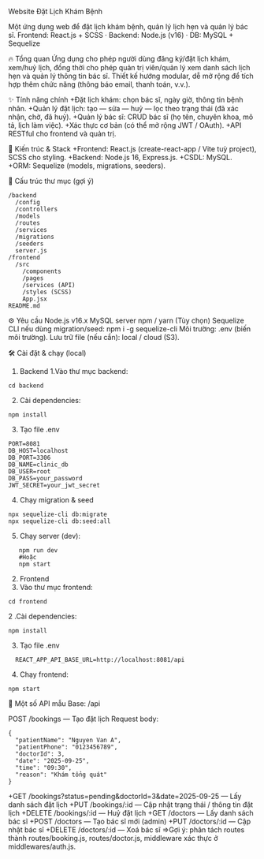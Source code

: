 Website Đặt Lịch Khám Bệnh 

Một ứng dụng web để đặt lịch khám bệnh, quản lý lịch hẹn và quản lý bác sĩ.
Frontend: React.js + SCSS · Backend: Node.js (v16) · DB: MySQL + Sequelize

🔥 Tổng quan
Ứng dụng cho phép người dùng đăng ký/đặt lịch khám, xem/huỷ lịch, đồng thời cho phép quản trị viên/quản lý xem danh sách lịch hẹn và quản lý thông tin bác sĩ. Thiết kế hướng modular, dễ mở rộng để tích hợp thêm chức năng (thông báo email, thanh toán, v.v.).

✨ Tính năng chính
  +Đặt lịch khám: chọn bác sĩ, ngày giờ, thông tin bệnh nhân.
  +Quản lý đặt lịch: tạo — sửa — huỷ — lọc theo trạng thái (đã xác nhận, chờ, đã huỷ).
  +Quản lý bác sĩ: CRUD bác sĩ (họ tên, chuyên khoa, mô tả, lịch làm việc).
  +Xác thực cơ bản (có thể mở rộng JWT / OAuth).
  +API RESTful cho frontend và quản trị.

🧩 Kiến trúc & Stack
  +Frontend: React.js (create-react-app / Vite tuỳ project), SCSS cho styling.
  +Backend: Node.js 16, Express.js.
  +CSDL: MySQL.
  +ORM: Sequelize (models, migrations, seeders).


📁 Cấu trúc thư mục (gợi ý)
```
/backend
  /config
  /controllers
  /models
  /routes
  /services
  /migrations
  /seeders
  server.js
/frontend
  /src
    /components
    /pages
    /services (API)
    /styles (SCSS)
    App.jsx
README.md
```
⚙️ Yêu cầu
Node.js v16.x
MySQL server
npm / yarn
(Tùy chọn) Sequelize CLI nếu dùng migration/seed: npm i -g sequelize-cli
Môi trường: .env (biến môi trường).
Lưu trữ file (nếu cần): local / cloud (S3).  

🛠️ Cài đặt & chạy (local)

1. Backend
  1.Vào thư mục backend:
```
cd backend
```
  2. Cài dependencies:
```
npm install
```
  3. Tạo file .env
```
PORT=8081
DB_HOST=localhost
DB_PORT=3306
DB_NAME=clinic_db
DB_USER=root
DB_PASS=your_password
JWT_SECRET=your_jwt_secret
```
  4. Chạy migration & seed
  ```
npx sequelize-cli db:migrate
npx sequelize-cli db:seed:all
  ```
  5. Chạy server (dev):
```
   npm run dev
   #Hoặc
   npm start
```
2. Frontend
  1. Vào thư mục frontend:
```
cd frontend
```
  2 .Cài dependencies:
```
npm install
```
  3. Tạo file .env
```
  REACT_APP_API_BASE_URL=http://localhost:8081/api
```
 4. Chạy frontend:
```
npm start
```

📌 Một số API mẫu
Base: /api

POST /bookings — Tạo đặt lịch
Request body:
```
{
  "patientName": "Nguyen Van A",
  "patientPhone": "0123456789",
  "doctorId": 3,
  "date": "2025-09-25",
  "time": "09:30",
  "reason": "Khám tổng quát"
}
```
+GET /bookings?status=pending&doctorId=3&date=2025-09-25 — Lấy danh sách đặt lịch
+PUT /bookings/:id — Cập nhật trạng thái / thông tin đặt lịch
+DELETE /bookings/:id — Huỷ đặt lịch
+GET /doctors — Lấy danh sách bác sĩ
+POST /doctors — Tạo bác sĩ mới (admin)
+PUT /doctors/:id — Cập nhật bác sĩ
+DELETE /doctors/:id — Xoá bác sĩ
=>Gợi ý: phân tách routes thành routes/booking.js, routes/doctor.js, middleware xác thực ở middlewares/auth.js.


